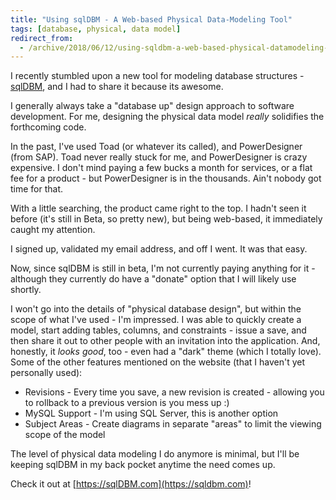 ```yaml
---
title: "Using sqlDBM - A Web-based Physical Data-Modeling Tool"
tags: [database, physical, data model]
redirect_from:
  - /archive/2018/06/12/using-sqldbm-a-web-based-physical-datamodeling-tool
---
```


I recently stumbled upon a new tool for modeling database structures - [sqlDBM](https://sqldbm.com), and I had to share it because its awesome.

I generally always take a "database up" design approach to software development.  For me, designing the physical data model *really*
solidifies the forthcoming code.

In the past, I've used Toad (or whatever its called), and PowerDesigner (from SAP).  Toad never really stuck for me, and PowerDesigner is crazy expensive.  I don't
mind paying a few bucks a month for services, or a flat fee for a product - but PowerDesigner is in the thousands.  Ain't nobody got time for that.

With a little searching, the product came right to the top.  I hadn't seen it before (it's still in Beta, so pretty new), but being web-based, it immediately caught
my attention.

I signed up, validated my email address, and off I went.  It was that easy.

Now, since sqlDBM is still in beta, I'm not currently paying anything for it - although they currently do have a "donate" option that I will likely use shortly.

I won't go into the details of "physical database design", but within the scope of what I've used - I'm impressed.  I was able to quickly create a model, start adding 
tables, columns, and constraints - issue a save, and then share it out to other people with an invitation into the application.  And, honestly, it *looks good*, too - even had a "dark" theme (which I totally love).  Some of the other features mentioned on the website (that I haven't yet personally used):

* Revisions - Every time you save, a new revision is created - allowing you to rollback to a previous version is you mess up :)
* MySQL Support - I'm using SQL Server, this is another option
* Subject Areas - Create diagrams in separate "areas" to limit the viewing scope of the model

The level of physical data modeling I do anymore is minimal, but I'll be keeping sqlDBM in my back pocket anytime the need comes up.

Check it out at [https://sqlDBM.com](https://sqldbm.com)!